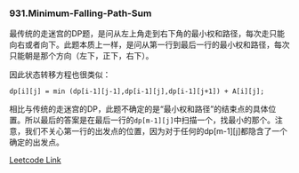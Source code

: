### 931.Minimum-Falling-Path-Sum

最传统的走迷宫的DP题，是问从左上角走到右下角的最小权和路径，每次走只能向右或者向下。此题本质上一样，是问从第一行到最后一行的最小权和路径，每次只能朝是那个方向（左下，正下，右下）。

因此状态转移方程也很类似：
```
dp[i][j] = min (dp[i-1][j-1],dp[i-1][j],dp[i-1][j+1]) + A[i][j];
```
相比与传统的走迷宫的DP，此题不确定的是“最小权和路径”的结束点的具体位置。所以最后的答案是在最后一行的```dp[m-1][j]```中扫描一个，找最小的那个。注意，我们不关心第一行的出发点的位置，因为对于任何的dp[m-1][j]都隐含了一个确定的出发点。


[Leetcode Link](https://leetcode.com/problems/minimum-falling-path-sum)